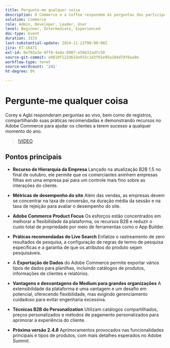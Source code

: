```yaml
---
title: Pergunte-me qualquer coisa
description: O Commerce e a Coffee respondem às perguntas dos participantes sobre o Adobe Commerce, explorando a hierarquia da empresa, as métricas de desempenho do site, a personalização B2B, as práticas recomendadas de pesquisa ao vivo e as melhorias futuras de produtos.
solution: Commerce
role: Admin, Developer, Leader, User
level: Beginner, Intermediate, Experienced
doc-type: Event
duration: 3153
last-substantial-update: 2024-11-22T00:00:00Z
jira: KT-16471
exl-id: 0e765a3e-9ff8-4a4a-8987-e56631adfc58
source-git-commit: e0810f122d633e915c143f01e95a184d78f6aa9e
workflow-type: tm+mt
source-wordcount: '241'
ht-degree: 0%

---
```


# Pergunte-me qualquer coisa

Corey e Agbi responderam perguntas ao vivo, bem como de registros, compartilhando suas práticas recomendadas e demonstrando recursos no Adobe Commerce para ajudar os clientes a terem sucesso a qualquer momento do ano.

>[!VIDEO](https://video.tv.adobe.com/v/3437034/?learn=on&enablevpops)

## Pontos principais

* **Recurso de Hierarquia da Empresa** Lançado na atualização B2B 1.5 no final de outubro, ele permite que os comerciantes aninhem empresas filhas em uma empresa pai para um controle mais fino sobre as interações do cliente.

* **Métricas de desempenho do site** Além das vendas, as empresas devem se concentrar na taxa de conversão, na duração média da sessão e na taxa de rejeição para avaliar o desempenho do site.

* **Adobe Commerce Product Focus** Os esforços estão concentrados em melhorar a flexibilidade da plataforma, os recursos B2B e reduzir o custo total de propriedade por meio de ferramentas como o App Builder.

* **Práticas recomendadas do Live Search** Enfatize o rastreamento de zero resultados de pesquisa, a configuração de regras de termo de pesquisa específicas e a garantia de que os atributos do produto sejam pesquisáveis.

* A **Exportação de Dados** do Adobe Commerce permite exportar vários tipos de dados para planilhas, incluindo catálogos de produtos, informações de clientes e relatórios.

* **Vantagens e desvantagens do Medium para grandes organizações** A extensibilidade da plataforma é uma vantagem e um desafio em potencial, oferecendo flexibilidade, mas exigindo gerenciamento cuidadoso para evitar engenharia excessiva.

* **Técnicas B2B do Personalization** Utilizam catálogos compartilhados, preços personalizados e métodos de pagamento personalizados para aprimorar a experiência do cliente.

* **Próxima versão 2.4.8** Aprimoramentos provocados nas funcionalidades principais e tipos de produtos, com mais detalhes esperados no Adobe Summit.
